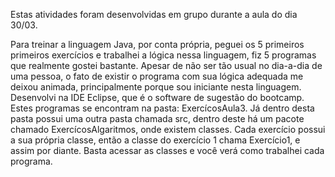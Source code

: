 Estas atividades foram desenvolvidas em grupo durante a aula do dia 30/03. 

Para treinar a linguagem Java, por conta própria, peguei os 5 primeiros primeiros exercícios e trabalhei a lógica nessa linguagem, fiz 5 programas que realmente gostei bastante. Apesar de não ser tão usual no dia-a-dia de uma pessoa, o fato de existir o programa com sua lógica adequada me deixou animada, principalmente porque sou iniciante nesta linguagem. Desenvolvi na IDE Eclipse, que é o software de sugestão do bootcamp. Estes programas se encontram na pasta: ExercícosAula3. Já dentro desta pasta possui uma outra pasta chamada src, dentro deste há um pacote chamado ExercícosAlgaritmos, onde existem classes. Cada exercício possui a sua própria classe, então a classe do exercício 1 chama Exercício1, e assim por diante. Basta acessar as classes e você verá como trabalhei cada programa.